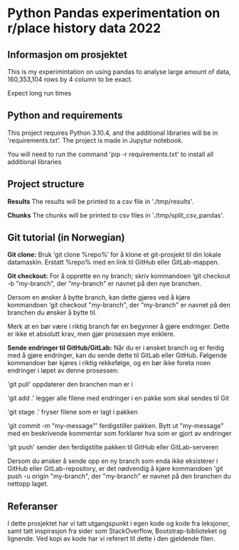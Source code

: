 # Python Pandas experimentation on r/place history data 2022

## Informasjon om prosjektet
This is my experimintation on using pandas to analyse large amount of data, 160,353,104 rows by 4 column to be exact. 

Expect long run times

## Python and requirements
This project requires Python 3.10.4, and the additional libraries will be in 'requirements.txt'. The project is made in Jupytur notebook. 

You will need to run the command 'pip -r requirements.txt' to install all additional libraries 


## Project structure

**Results** The results will be printed to a csv file in './tmp/results'. 

**Chunks** The chunks will be printed to csv files in './tmp/split_csv_pandas'. 



## Git tutorial (in Norwegian)

**Git clone:** Bruk ‘git clone %repo%’ for å klone et git-prosjekt til din lokale datamaskin. Erstatt %repo% med en link til GitHub eller GitLab-mappen. 


**Git checkout:** For å opprette en ny branch; skriv kommandoen ‘git checkout -b "my-branch", der "my-branch" er navnet på den nye branchen.

Dersom en ønsker å bytte branch, kan dette gjøres ved å kjøre kommandoen ‘git checkout "my-branch", der "my-branch" er navnet på den branchen du ønsker å bytte til.

Merk at en bør være i riktig branch før en begynner å gjøre endringer. Dette er ikke et absolutt krav, men gjør prosessen mye enklere. 


**Sende endringer til GitHub/GitLab:** Når du er i ønsket branch og er ferdig med å gjøre endringer, kan du sende dette til GitLab eller GitHub. Følgende kommandoer bør kjøres i riktig rekkefølge, og en bør ikke foreta noen endringer i løpet av denne prosessen:


'git pull' oppdaterer den branchen man er i 


'git add .' legger alle filene med endringer i en pakke som skal sendes til Git 


'git stage .' fryser filene som er lagt i pakken


'git commit -m "my-message"' ferdigstiller pakken. Bytt ut "my-message" med en beskrivende kommentar som forklarer hva som er gjort av endringer


'git push' sender den ferdigstilte pakken til GitHub eller GitLab-serveren


Dersom du ønsker å sende opp en ny branch som enda ikke eksisterer i GitHub eller GitLab-repository, er det nødvendig å kjøre kommandoen 'git push -u origin "my-branch", der "my-branch" er navnet på den branchen du nettopp laget.


## Referanser
I dette prosjektet har vi tatt utgangspunkt i egen kode og kode fra leksjoner, samt tatt inspirasjon fra sider som StackOverflow, Bootstrap-biblioteket og lignende. Ved kopi av kode har vi referert til dette i den gjeldende filen.
